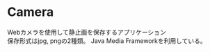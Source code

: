 Camera
======================
Webカメラを使用して静止画を保存するアプリケーション  
保存形式はjpg, pngの2種類。
Java Media Frameworkを利用している。　　

